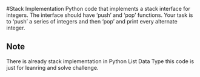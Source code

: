 #Stack Implementation
Python code that implements a stack interface for integers. The interface should have ‘push’ and ‘pop’ functions. Your task is to ‘push’ a series of integers and then ‘pop’ and print every alternate integer.

Note
-
There is already stack implementation in Python List Data Type this code is just for leanring and solve challenge.
